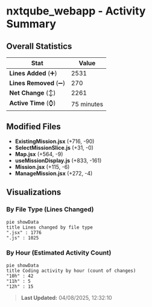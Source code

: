 # nxtqube_webapp - Activity Summary 

## Overall Statistics

| Stat                   | Value                                                             |
| ---------------------- | ----------------------------------------------------------------- |
| **Lines Added** (➕)   | 2531                                          |
| **Lines Removed** (➖) | 270                                        |
| **Net Change** (↕)    | 2261                |
| **Active Time** (⌚)   | 75 minutes |


## Modified Files
- **ExistingMission.jsx** (+716, -90)
- **SelectMissionSlice.js** (+31, -0)
- **Map.jsx** (+564, -9)
- **useMissionDisplay.js** (+833, -161)
- **Mission.jsx** (+115, -6)
- **ManageMission.jsx** (+272, -4)

## Visualizations

### By File Type (Lines Changed)

```mermaid
pie showData
title Lines changed by file type
".jsx" : 1776
".js" : 1025
```

### By Hour (Estimated Activity Count)

```mermaid
pie showData
title Coding activity by hour (count of changes)
"10h" : 42
"11h" : 5
"12h" : 15
```


> **Last Updated:** 04/08/2025, 12:32:10